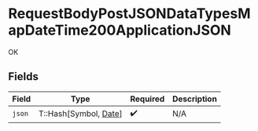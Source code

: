 # RequestBodyPostJSONDataTypesMapDateTime200ApplicationJSON

OK


## Fields

| Field                                                                                 | Type                                                                                  | Required                                                                              | Description                                                                           |
| ------------------------------------------------------------------------------------- | ------------------------------------------------------------------------------------- | ------------------------------------------------------------------------------------- | ------------------------------------------------------------------------------------- |
| `json`                                                                                | T::Hash[Symbol, [Date](https://ruby-doc.org/stdlib-2.6.1/libdoc/date/rdoc/Date.html)] | :heavy_check_mark:                                                                    | N/A                                                                                   |